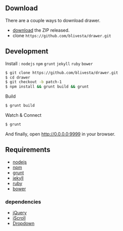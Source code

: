 ## Download

There are a couple ways to download drawer.

- [download][1] the ZIP released.
- clone `https://github.com/blivesta/drawer.git`

## Development

Install : `nodejs` `npm` `grunt` `jekyll` `ruby` `bower`

```bash
$ git clone https://github.com/blivesta/drawer.git
$ cd drawer
$ git checkout -b patch-1
$ npm install && grunt build && grunt
```

Build  

``` bash
$ grunt build
```

Watch & Connect  

```bash
$ grunt
```
And finally, open http://0.0.0.0:9999 in your browser.

## Requirements

- [nodejs][2]
- [npm][3]
- [grunt][4]
- [jekyll][5]
- [ruby][6]
- [bower][7]

### dependencies

- [jQuery][8]
- [iScroll][9]
- [Dropdown][10]

[1]: https://github.com/blivesta/drawer/releases        "download"
[2]: http://www.nodejs.org/                             "nodejs"
[3]: https://www.npmjs.com/                             "npm"
[4]: http://gruntjs.com/                                 "grunt" 
[5]: http://jekyllrb.com/                               "jekyll"
[6]: https://www.ruby-lang.org                    "ruby"
[7]: http://bower.io/                                   "bower"
[8]: https://github.com/jquery/jquery                   "jQuery"
[9]: https://github.com/cubiq/iscroll                   "iScroll"
[10]: https://github.com/ungki/bootstrap.dropdown        "Dropdown"